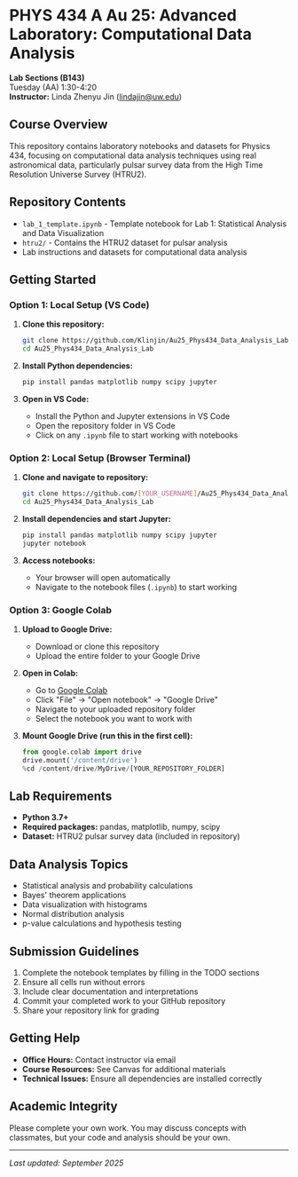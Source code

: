 # PHYS 434 A Au 25: Advanced Laboratory: Computational Data Analysis

**Lab Sections (B143)**  
Tuesday (AA) 1:30-4:20  
**Instructor:** Linda Zhenyu Jin (<lindajin@uw.edu>)

## Course Overview

This repository contains laboratory notebooks and datasets for Physics 434, focusing on computational data analysis techniques using real astronomical data, particularly pulsar survey data from the High Time Resolution Universe Survey (HTRU2).

## Repository Contents

- `lab_1_template.ipynb` - Template notebook for Lab 1: Statistical Analysis and Data Visualization
- `htru2/` - Contains the HTRU2 dataset for pulsar analysis
- Lab instructions and datasets for computational data analysis

## Getting Started

### Option 1: Local Setup (VS Code)

1. **Clone this repository:**
   ```bash
   git clone https://github.com/Klinjin/Au25_Phys434_Data_Analysis_Lab.git
   cd Au25_Phys434_Data_Analysis_Lab
   ```

2. **Install Python dependencies:**
   ```bash
   pip install pandas matplotlib numpy scipy jupyter
   ```

3. **Open in VS Code:**
   - Install the Python and Jupyter extensions in VS Code
   - Open the repository folder in VS Code
   - Click on any `.ipynb` file to start working with notebooks

### Option 2: Local Setup (Browser Terminal)

1. **Clone and navigate to repository:**
   ```bash
   git clone https://github.com/[YOUR_USERNAME]/Au25_Phys434_Data_Analysis_Lab.git
   cd Au25_Phys434_Data_Analysis_Lab
   ```

2. **Install dependencies and start Jupyter:**
   ```bash
   pip install pandas matplotlib numpy scipy jupyter
   jupyter notebook
   ```

3. **Access notebooks:**
   - Your browser will open automatically
   - Navigate to the notebook files (`.ipynb`) to start working

### Option 3: Google Colab

1. **Upload to Google Drive:**
   - Download or clone this repository
   - Upload the entire folder to your Google Drive

2. **Open in Colab:**
   - Go to [Google Colab](https://colab.research.google.com/)
   - Click "File" → "Open notebook" → "Google Drive"
   - Navigate to your uploaded repository folder
   - Select the notebook you want to work with

3. **Mount Google Drive (run this in the first cell):**
   ```python
   from google.colab import drive
   drive.mount('/content/drive')
   %cd /content/drive/MyDrive/[YOUR_REPOSITORY_FOLDER]
   ```

## Lab Requirements

- **Python 3.7+**
- **Required packages:** pandas, matplotlib, numpy, scipy
- **Dataset:** HTRU2 pulsar survey data (included in repository)

## Data Analysis Topics

- Statistical analysis and probability calculations
- Bayes' theorem applications
- Data visualization with histograms
- Normal distribution analysis
- p-value calculations and hypothesis testing

## Submission Guidelines

1. Complete the notebook templates by filling in the TODO sections
2. Ensure all cells run without errors
3. Include clear documentation and interpretations
4. Commit your completed work to your GitHub repository
5. Share your repository link for grading

## Getting Help

- **Office Hours:** Contact instructor via email
- **Course Resources:** See Canvas for additional materials
- **Technical Issues:** Ensure all dependencies are installed correctly

## Academic Integrity

Please complete your own work. You may discuss concepts with classmates, but your code and analysis should be your own.

---

*Last updated: September 2025*